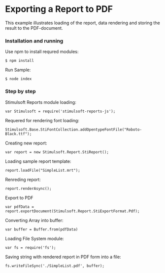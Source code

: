 # Exporting a Report to PDF

This example illustrates loading of the report, data rendering and storing the result to the PDF-document.

### Installation and running
Use npm to install requred modules:

    $ npm install
Run Sample:

    $ node index

### Step by step
Stimulsoft Reports module loading:

    var Stimulsoft = require('stimulsoft-reports-js');

Requered for rendering font loading:

    Stimulsoft.Base.StiFontCollection.addOpentypeFontFile("Roboto-Black.ttf");

Creating new report:

    var report = new Stimulsoft.Report.StiReport();

Loading sample report template:

    report.loadFile("SimpleList.mrt");

Renreding report:

    report.renderAsync();

Export to PDF

	var pdfData = report.exportDocument(Stimulsoft.Report.StiExportFormat.Pdf);

Converting Array into buffer:

    var buffer = Buffer.from(pdfData)

Loading File System module:

    var fs = require('fs');

Saving string with rendered report in PDF form into a file:

    fs.writeFileSync('./SimpleList.pdf', buffer);
